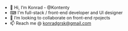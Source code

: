 - 👋 Hi, I’m Konrad - @Kontenty
- ⌨ I'm full-stack / front-end developer and UI designer
- 💞️ I’m looking to collaborate on front-end rpojects
- 📫 Reach me @ konradgrsk@gmail.com

<!---
Kontenty/Kontenty is a ✨ special ✨ repository because its `README.md` (this file) appears on your GitHub profile.
You can click the Preview link to take a look at your changes.
--->
